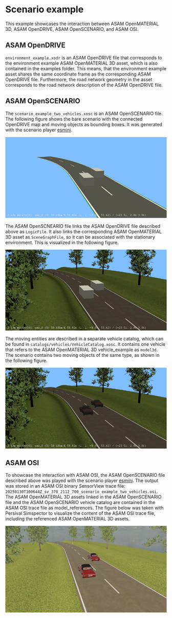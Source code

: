 # Scenario example

This example showcases the interaction between ASAM OpenMATERIAL 3D, ASAM OpenDRIVE, ASAM OpenSCENARIO, and ASAM OSI.

## ASAM OpenDRIVE

`environment_example.xodr` is an ASAM OpenDRIVE file that corresponds to the environment example ASAM OpenMATERIAL 3D asset, which is also contained in the examples folder.
This means, that the environment example asset shares the same coordinate frame as the corresponding ASAM OpenDRIVE file.
Furthermore, the road network geometry in the asset corresponds to the road network description of the ASAM OpenDRIVE file.

## ASAM OpenSCENARIO

The `scenario_example_two_vehicles.xosc` is an ASAM OpenSCENARIO file.
The following figure shows the bare scenario with the connected OpenDRIVE map and moving objects as bounding boxes.
It was generated with the scenario player [esmini](https://github.com/esmini/esmini).

![scenario_example_bare.jpg](img/scenario_example_bare.jpg)

The ASAM OpenSCNEARIO file links the ASAM OpenDRIVE file described above as `LogicFile`.
It also links the corresponding ASAM OpenMATERIAL 3D asset as `SceneGraphFile`, so it can be associated with the stationary environment.
This is visualized in the following figure.

![scenario_example_environment.jpg](img/scenario_example_environment.jpg)

The moving entities are described in a separate vehicle catalog, which can be found in `catalogs/vehicles/VehicleCatalog.xosc`.
It contains one vehicle that refers to the ASAM OpenMATERIAL 3D vehicle_example as `model3d`.
The scenario contains two moving objects of the same type, as shown in the following figure.

![scenario_example_full.jpg](img/scenario_example_full.jpg)

## ASAM OSI

To showcase the interaction with ASAM OSI, the ASAM OpenSCENARIO file described above was played with the scenario player [esmini](https://github.com/esmini/esmini).
The output was stored in an ASAM OSI binary SensorView trace file: `20250130T100644Z_sv_370_2112_700_scenario_example_two_vehicles.osi`.
The ASAM OpenMATERIAL 3D assets linked in the ASAM OpenSCENARIO file and the ASAM OpenSCENARIO vehicle catalog are contained in the ASAM OSI trace file as model_references.
The figure below was taken with Persival Simspector to visualize the content of the ASAM OSI trace file, including the referenced ASAM OpenMATERIAL 3D assets.

![scenario_example_simspector.png](img/scenario_example_simspector.png)
